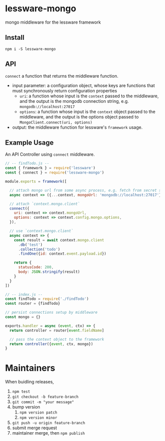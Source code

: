 # lessware-mongo
mongo middleware for the lessware framework

## Install
`npm i -S lessware-mongo`

## API
`connect` a function that returns the middleware function.
- input parameter: a configuration object, whose keys are functions that must synchronously return configuration properties
  - `uri`: a function whose input is the `context` passed to the middleware, and the output is the mongodb connection string, e.g. `mongodb://localhost:27017`
  - `options`: a function whose input is the `context` object passed to the middleware, and the output is the options object passed to `MongoClient.connect(uri, options)`
- output: the middleware function for lessware's `framework` usage.

## Example Usage
An API Controller using `connect` middleware.

```javascript
// -- findTodo.js --
const { framework } = require('lessware')
const { connect } = require('lessware-mongo')

module.exports = framework([

  // attach mongo url from some async process, e.g. fetch from secret store
  async context => ({...context, mongoUrl: 'mongodb://localhost:27017'}),

  // attach `context.mongo.client`
  connect({
    uri: context => context.mongoUrl,
    options: context => context.config.mongo.options,
  }),

  // use `context.mongo.client`
  async context => {
    const result = await context.mongo.client
      .db('test')
      .collection('todo')
      .findOne({id: context.event.payload.id})

    return {
      statusCode: 200,
      body: JSON.stringify(result)
    }
  }
])

// -- index.js --
const findTodo = require('./findTodo')
const router = {findTodo}

// persist connections setup by middleware
const mongo = {}

exports.handler = async (event, ctx) => {
  return controller = router[event.fieldName]

  // pass the context object to the framework
  return controller({event, ctx, mongo})
}
```

# Maintainers

When buidling releases,
1. `npm test`
2. `git checkout -b feature-branch`
3. `git commit -m "your message"`
4. bump version 
   1. `npm version patch`
   2. `npm version minor`
5. `git push -u origin feature-branch`
6. submit merge request
7. maintainer merge, then `npm publish`
